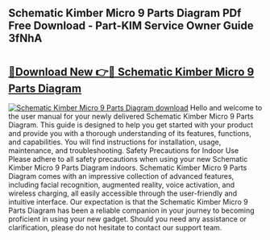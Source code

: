 ## Schematic Kimber Micro 9 Parts Diagram PDf Free Download - Part-KIM Service Owner Guide 3fNhA

# <h2><a href="http://dfl193z.blite.top/?on=Schematic+Kimber+Micro+9+Parts+Diagram">🔗Download New 👉🔴 Schematic Kimber Micro 9 Parts Diagram</a></h2>

[![Schematic Kimber Micro 9 Parts Diagram download](https://i.imgur.com/lujVjoI.png)](http://dfl193z.blite.top/?on=Schematic+Kimber+Micro+9+Parts+Diagram)
Hello and welcome to the user manual for your newly delivered Schematic Kimber Micro 9 Parts Diagram. This guide is designed to help you get started with your product and provide you with a thorough understanding of its features, functions, and capabilities. You will find instructions for installation, usage, maintenance, and troubleshooting. Safety Precautions for Indoor Use Please adhere to all safety precautions when using your new Schematic Kimber Micro 9 Parts Diagram indoors. Schematic Kimber Micro 9 Parts Diagram comes with an impressive collection of advanced features, including facial recognition, augmented reality, voice activation, and wireless charging, all easily accessible through the user-friendly and intuitive interface. Our expectation is that the Schematic Kimber Micro 9 Parts Diagram has been a reliable companion in your journey to becoming proficient in using your new gadget. Should you need any assistance or clarification, please do not hesitate to contact our support team.
